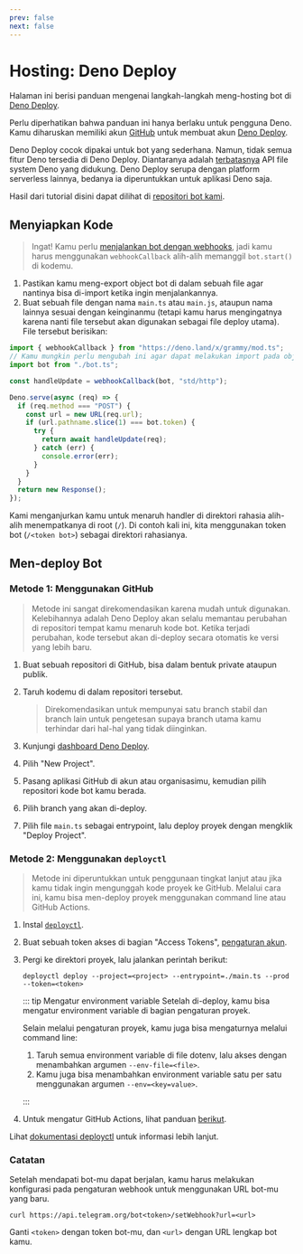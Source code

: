 ```yaml
---
prev: false
next: false
---
```


# Hosting: Deno Deploy

Halaman ini berisi panduan mengenai langkah-langkah meng-hosting bot di [Deno Deploy](https://deno.com/deploy).

Perlu diperhatikan bahwa panduan ini hanya berlaku untuk pengguna Deno.
Kamu diharuskan memiliki akun [GitHub](https://github.com) untuk membuat akun [Deno Deploy](https://deno.com/deploy).

Deno Deploy cocok dipakai untuk bot yang sederhana.
Namun, tidak semua fitur Deno tersedia di Deno Deploy.
Diantaranya adalah [terbatasnya](https://docs.deno.com/deploy/classic/api/runtime-fs/) API file system Deno yang didukung.
Deno Deploy serupa dengan platform serverless lainnya, bedanya ia diperuntukkan untuk aplikasi Deno saja.

Hasil dari tutorial disini dapat dilihat di [repositori bot kami](https://github.com/grammyjs/examples/tree/main/setups/deno-deploy).

## Menyiapkan Kode

> Ingat! Kamu perlu [menjalankan bot dengan webhooks](../guide/deployment-types#bagaimana-cara-menggunakan-webhook), jadi kamu harus menggunakan `webhookCallback` alih-alih memanggil `bot.start()` di kodemu.

1. Pastikan kamu meng-export object bot di dalam sebuah file agar nantinya bisa di-import ketika ingin menjalankannya.
2. Buat sebuah file dengan nama `main.ts` atau `main.js`, ataupun nama lainnya sesuai dengan keinginanmu (tetapi kamu harus mengingatnya karena nanti file tersebut akan digunakan sebagai file deploy utama). File tersebut berisikan:

```ts
import { webhookCallback } from "https://deno.land/x/grammy/mod.ts";
// Kamu mungkin perlu mengubah ini agar dapat melakukan import pada object bot-mu.
import bot from "./bot.ts";

const handleUpdate = webhookCallback(bot, "std/http");

Deno.serve(async (req) => {
  if (req.method === "POST") {
    const url = new URL(req.url);
    if (url.pathname.slice(1) === bot.token) {
      try {
        return await handleUpdate(req);
      } catch (err) {
        console.error(err);
      }
    }
  }
  return new Response();
});
```

Kami menganjurkan kamu untuk menaruh handler di direktori rahasia alih-alih menempatkanya di root (`/`).
Di contoh kali ini, kita menggunakan token bot (`/<token bot>`) sebagai direktori rahasianya.

## Men-deploy Bot

### Metode 1: Menggunakan GitHub

> Metode ini sangat direkomendasikan karena mudah untuk digunakan.
> Kelebihannya adalah Deno Deploy akan selalu memantau perubahan di repositori tempat kamu menaruh kode bot.
> Ketika terjadi perubahan, kode tersebut akan di-deploy secara otomatis ke versi yang lebih baru.

1. Buat sebuah repositori di GitHub, bisa dalam bentuk private ataupun publik.
2. Taruh kodemu di dalam repositori tersebut.

   > Direkomendasikan untuk mempunyai satu branch stabil dan branch lain untuk pengetesan supaya branch utama kamu terhindar dari hal-hal yang tidak diinginkan.

3. Kunjungi [dashboard Deno Deploy](https://dash.deno.com/account/overview).
4. Pilih "New Project".
5. Pasang aplikasi GitHub di akun atau organisasimu, kemudian pilih repositori kode bot kamu berada.
6. Pilih branch yang akan di-deploy.
7. Pilih file `main.ts` sebagai entrypoint, lalu deploy proyek dengan mengklik "Deploy Project".

### Metode 2: Menggunakan `deployctl`

> Metode ini diperuntukkan untuk penggunaan tingkat lanjut atau jika kamu tidak ingin mengunggah kode proyek ke GitHub.
> Melalui cara ini, kamu bisa men-deploy proyek menggunakan command line atau GitHub Actions.

1. Instal [`deployctl`](https://github.com/denoland/deployctl).
2. Buat sebuah token akses di bagian "Access Tokens", [pengaturan akun](https://dash.deno.com/account).
3. Pergi ke direktori proyek, lalu jalankan perintah berikut:

   ```sh:no-line-numbers
   deployctl deploy --project=<project> --entrypoint=./main.ts --prod --token=<token>
   ```

   ::: tip Mengatur environment variable
   Setelah di-deploy, kamu bisa mengatur environment variable di bagian pengaturan proyek.

   Selain melalui pengaturan proyek, kamu juga bisa mengaturnya melalui command line:

   1. Taruh semua environment variable di file dotenv, lalu akses dengan menambahkan argumen `--env-file=<file>`.
   2. Kamu juga bisa menambahkan environment variable satu per satu menggunakan argumen `--env=<key=value>`.

   :::
4. Untuk mengatur GitHub Actions, lihat panduan [berikut](https://github.com/denoland/deployctl/blob/main/action/README.md).

Lihat [dokumentasi deployctl](https://docs.deno.com/deploy/classic/deployctl/) untuk informasi lebih lanjut.

### Catatan

Setelah mendapati bot-mu dapat berjalan, kamu harus melakukan konfigurasi pada pengaturan webhook untuk menggunakan URL bot-mu yang baru.

```sh:no-line-numbers
curl https://api.telegram.org/bot<token>/setWebhook?url=<url>
```

Ganti `<token>` dengan token bot-mu, dan `<url>` dengan URL lengkap bot kamu.
